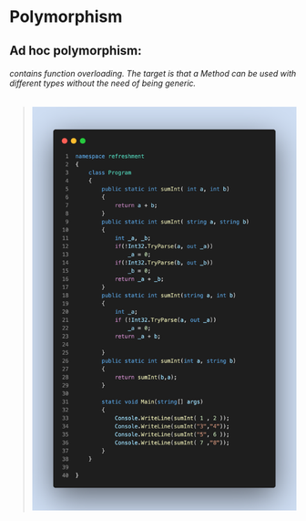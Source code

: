 # Polymorphism
## Ad hoc polymorphism:
###### contains function overloading. The target is that a Method can be used with different types without the need of being generic.
> ![alt text](https://github.com/NourNafea/.NET_OOP/blob/main/Polymorphism/code-snapshot.png)
